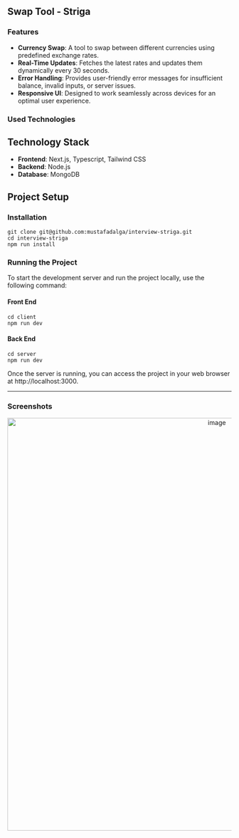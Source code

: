 ## Swap Tool - Striga


### Features
- **Currency Swap**: A tool to swap between different currencies using predefined exchange rates.
- **Real-Time Updates**: Fetches the latest rates and updates them dynamically every 30 seconds.
- **Error Handling**: Provides user-friendly error messages for insufficient balance, invalid inputs, or server issues.
- **Responsive UI**: Designed to work seamlessly across devices for an optimal user experience.

### Used Technologies

## Technology Stack
- **Frontend**: Next.js, Typescript, Tailwind CSS
- **Backend**: Node.js
- **Database**: MongoDB

## Project Setup

### Installation

```
git clone git@github.com:mustafadalga/interview-striga.git
cd interview-striga
npm run install
```
### Running the Project
To start the development server and run the project locally, use the following command:


#### Front End
```
cd client
npm run dev
```

#### Back End
```
cd server
npm run dev
```

Once the server is running, you can access the project in your web browser at http://localhost:3000.


<hr/>

### Screenshots


<p align="center">
    <img width="926" alt="image" src="https://github.com/user-attachments/assets/55a5ef20-eec3-404f-81a5-52fa00593541" />
<p/>
